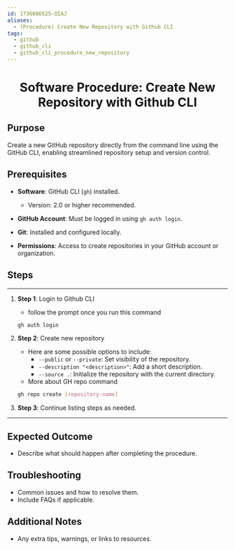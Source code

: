 ```yaml
---
id: 1736086525-OIAJ
aliases:
  - (Procedure) Create New Repository with Github CLI
tags:
  - github
  - github_cli
  - github_cli_procedure_new_repository
---
```


<center>
<h1>Software Procedure: Create New Repository with Github CLI </h1>
</center>


## Purpose
Create a new GitHub repository directly from the command line using the GitHub
CLI, enabling streamlined repository setup and version control.

## Prerequisites
- **Software**: GitHub CLI (`gh`) installed.
  - Version: 2.0 or higher recommended.

- **GitHub Account**: Must be logged in using `gh auth login`.

- **Git**: Installed and configured locally.

- **Permissions**: Access to create repositories in your GitHub account or organization.


## Steps
---
1. **Step 1**: Login to Github CLI
    - follow the prompt once you run this command
    ```bash
    gh auth login
    ```

2. **Step 2**: Create new repository
    - Here are some possible options to include:
      - `--public` or `--private`: Set visibility of the repository.
      - `--description "<description>"`: Add a short description.
      - `--source .`: Initialize the repository with the current directory.
    - More about GH repo command 

     ```bash
     gh repo create [repository-name]
     ```

3. **Step 3**: Continue listing steps as needed.

---

## Expected Outcome
- Describe what should happen after completing the procedure.

## Troubleshooting
- Common issues and how to resolve them.
- Include FAQs if applicable.

## Additional Notes
- Any extra tips, warnings, or links to resources.


